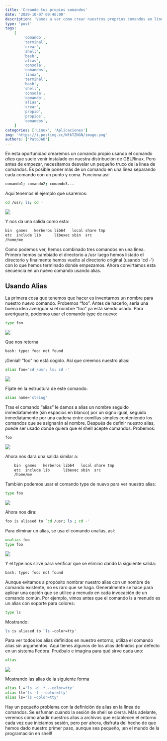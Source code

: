 ```yaml
---
title: 'Creando tus propios comandos'
date: '2020-10-07 09:46:00'
description: 'Vamos a ver como crear nuestros proprios comandos en linux con alias'
type: 'post'
tags:
    [
        'comando',
        'terminal',
        'crear',
        'shell',
        'bash',
        'alias',
        'consola',
        'comandos',
        'linux',
        'terminal',
        'bash',
        'shell',
        'consola',
        'comando',
        'alias',
        'crear',
        'propio',
        'propios',
        'comandos',
    ]
categories: ['Linux', 'Aplicaciones']
img: 'https://i.postimg.cc/NfkTZNGN/image.png'
authors: ['PatoJAD']
---
```


En esta oportunidad crearemos un comando propio usando el comando _alias_ que suele venir instalado en nuestra distribución de GBU/linux. Pero antes de empezar, necesitamos desvelar un pequeño truco de la línea de comandos. Es posible poner más de un comando en una línea separando cada comando con un punto y coma. Funciona así:

```zsh
comando1; comando2; comando3...
```

Aquí tenemos el ejemplo que usaremos:

```zsh
cd /usr; ls; cd -
```

![](https://i.postimg.cc/d0mhp3jz/image.png)

Y nos da una salida como esta:

```bash
bin  games   kerberos lib64   local share tmp
etc  include lib      libexec sbin  src
/home/me
```

Como podemos ver, hemos combinado tres comandos en una línea. Primero hemos cambiado el directorio a /usr luego hemos listado el directorio y finalmente hemos vuelto al directorio original (usando 'cd -') con lo que hemos terminado donde empezamos. Ahora convirtamos esta secuencia en un nuevo comando usando alias.

## Usando Alias

La primera cosa que tenemos que hacer es inventarnos un nombre para nuestro nuevo comando. Probemos “foo”. Antes de hacerlo, sería una buena idea averiguar si el nombre “foo” ya está siendo usado. Para averiguarlo, podemos usar el comando type de nuevo:

```zsh
type foo
```

![](https://i.postimg.cc/RFt4yDmq/image.png)

Que nos retorna

```bash
bash: type: foo: not found
```

¡Genial! “foo” no está cogido. Así que creemos nuestro alias:

```zsh
alias foo='cd /usr; ls; cd -'
```

![](https://i.postimg.cc/mZNG9Mgx/image.png)

Fíjate en la estructura de este comando:

```zsh
alias name='string'
```

Tras el comando “alias” le damos a alias un nombre seguido inmediatamente (sin espacios en blanco) por un signo igual, seguido inmediatamente por una cadena entre comillas simples conteniendo los comandos que se asignarán al nombre. Después de definir nuestro alias, puede ser usado donde quiera que el shell acepte comandos. Probemos:

```zsh
foo
```

![](https://i.postimg.cc/j2jvCGjS/image.png)

Ahora nos dara una salida similar a:

```bash
    bin  games   kerberos lib64   local share tmp
    etc  include lib      libexec sbin  src
    /home/me
```

También podemos usar el comando type de nuevo para ver nuestro alias:

```zsh
type foo
```

![](https://i.postimg.cc/mr8Hhh17/image.png)

Ahora nos dira:

```zsh
foo is aliased to `cd /usr; ls ; cd -'
```

Para eliminar un alias, se usa el comando unalias, así:

```zsh
unalias foo
type foo
```

![](https://i.postimg.cc/FsH35yfN/image.png)

Y el type nos sirve para verificar que se elimino dando la siguiente salida:

```bash
bash: type: foo: not found
```

Aunque evitamos a propósito nombrar nuestro alias con un nombre de comando existente, no es raro que se haga. Generalmente se hace para aplicar una opción que se utilice a menudo en cada invocación de un comando común. Por ejemplo, vimos antes que el comando ls a menudo es un alias con soporte para colores:

```zsh
type ls
```

Mostrando:

```zsh
ls is aliased to `ls –color=tty'
```

Para ver todos los alias definidos en nuestro entorno, utiliza el comando alias sin argumentos. Aquí tienes algunos de los alias definidos por defecto en un sistema Fedora. Pruébalo e imagina para qué sirve cada uno:

```zsh
alias
```

![](https://i.postimg.cc/NfkTZNGN/image.png)

Mostrando las alias de la siguiente forma

```zsh
alias l.='ls -d .* --color=tty'
alias ll='ls -l --color=tty'
alias ls='ls –color=tty'
```

Hay un pequeño problema con la definición de alias en la línea de comandos. Se esfuman cuando la sesión de shell se cierra. Más adelante, veremos cómo añadir nuestros alias a archivos que establecen el entorno cada vez que iniciamos sesión, pero por ahora, disfruta del hecho de que hemos dado nuestro primer paso, aunque sea pequeño, ¡en el mundo de la programación en shell!
